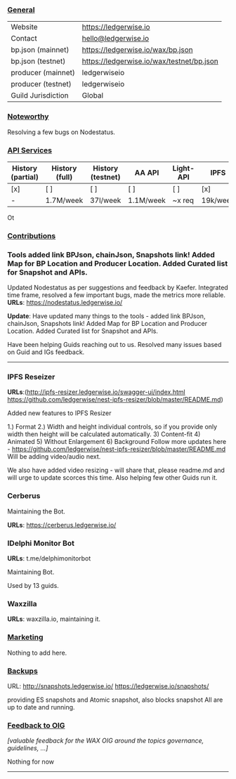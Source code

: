 ### <ins>General</ins>

|  |  |
| --- | --- |
| Website | https://ledgerwise.io |
| Contact | hello@ledgerwise.io |
| bp.json (mainnet) | https://ledgerwise.io/wax/bp.json |
| bp.json (testnet) | https://ledgerwise.io/wax/testnet/bp.json |
| producer (mainnet) | ledgerwiseio |
| producer (testnet) | ledgerwiseio |
| Guild Jurisdiction | Global |

### <ins>Noteworthy</ins>
Resolving a few bugs on Nodestatus. 


### <ins>API Services</ins>

| History (partial) | History (full) | History (testnet) | AA API | Light-API  | IPFS |
|--------|--------|--------|--------|--------|--------|
| [x] | [ ] | [ ] | [ ] | [ ] | [x] |  [ ] |
| - | 1.7M/week | 37l/week | 1.1M/week | ~x req | 19k/week |

Ot

### <ins>Contributions</ins>


### Tools added link BPJson, chainJson, Snapshots link! Added Map for BP Location and Producer Location. Added Curated list for Snapshot and APIs.
Updated Nodestatus as per suggestions and feedback by Kaefer. Integrated time frame, resolved a few important bugs, made the metrics more reliable. 
**URLs**: https://nodestatus.ledgerwise.io/

**Update**: 
Have updated many things to the tools - added link BPJson, chainJson, Snapshots link! Added Map for BP Location and Producer Location. Added Curated list for Snapshot and APIs.

Have been helping Guids reaching out to us. Resolved many issues based on Guid and IGs feedback. 


---


### IPFS Reseizer


**URLs**:(http://ipfs-resizer.ledgerwise.io/swagger-ui/index.html https://github.com/ledgerwise/nest-ipfs-resizer/blob/master/README.md)

Added new features to IPFS Resizer

1.) Format 
2.) Width and height individual controls, so if you provide only width then height will be calculated automatically. 
3) Content-fit 
4) Animated 
5) Without Enlargement 
6) Background Follow more updates here - https://github.com/ledgerwise/nest-ipfs-resizer/blob/master/README.md Will be adding video/audio next.

We also have added video resizing - will share that, please readme.md and will urge to update scorces this time.
Also helping few other Guids run it. 

### Cerberus 

Maintaining the Bot.

**URLs**: https://cerberus.ledgerwise.io/

### IDelphi Monitor Bot

**URLs**: t.me/delphimonitorbot

Maintaining Bot. 

Used by 13 guids. 


### Waxzilla

**URLs**: waxzilla.io, maintaining it. 
  

### <ins>Marketing</ins>

Nothing to add here. 

### <ins>Backups </ins>
URL: http://snapshots.ledgerwise.io/ https://ledgerwise.io/snapshots/

providing ES snapshots and Atomic snapshot, also blocks snapshot
All are up to date and running. 




### <ins>Feedback to OIG</ins>
*[valuable feedback for the WAX OIG around the topics governance, guidelines, ...]*

Nothing for now 

----
